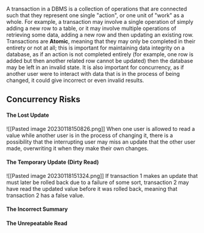 A transaction in a DBMS is a collection of operations that are connected such that they represent one single "action", or one unit of "work" as a whole. For example, a transaction may involve a single operation of simply adding a new row to a table, or it may involve multiple operations of retrieving some data, adding a new row and then updating an existing row. Transactions are **Atomic**, meaning that they may only be completed in their entirety or not at all; this is important for maintaining data integrity on a database, as if an action is not completed entirely (for example, one row is added but then another related row cannot be updated) then the database may be left in an invalid state. It is also important for concurrency, as if another user were to interact with data that is in the process of being changed, it could give incorrect or even invalid results.
## Concurrency Risks
#### The Lost Update
![[Pasted image 20230118150826.png]]
When one user is allowed to read a value while another user is in the process of changing it, there is a possibility that the interrupting user may miss an update that the other user made, overwriting it when they make their own changes.
#### The Temporary Update (Dirty Read)
![[Pasted image 20230118151324.png]]
If transaction 1 makes an update that must later be rolled back due to a failure of some sort, transaction 2 may have read the updated value before it was rolled back, meaning that transaction 2 has a false value. 
#### The Incorrect Summary
#### The Unrepeatable Read
